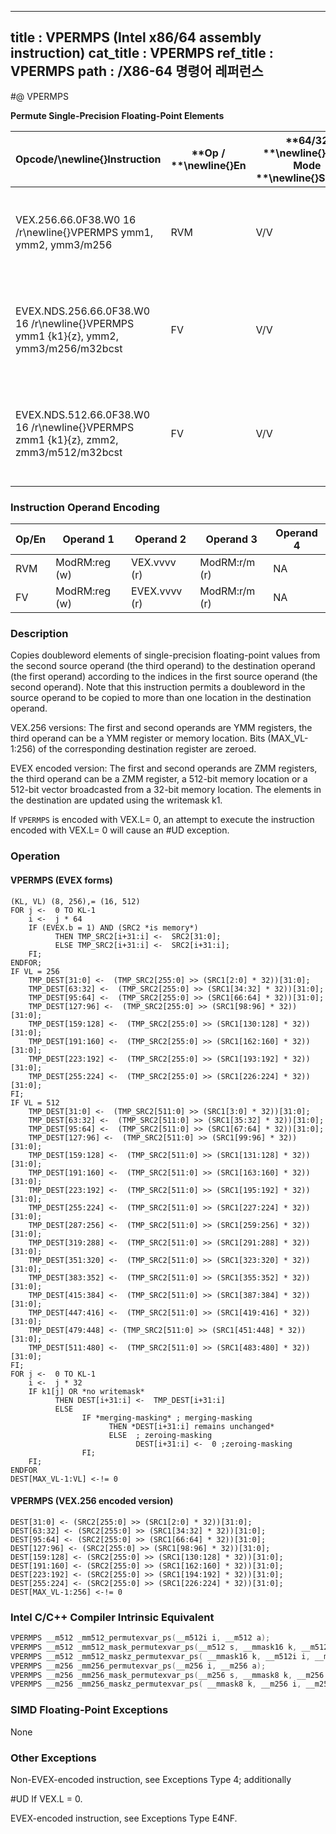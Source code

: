 ----------------------------
title : VPERMPS (Intel x86/64 assembly instruction)
cat_title : VPERMPS
ref_title : VPERMPS
path : /X86-64 명령어 레퍼런스
----------------------------
#@ VPERMPS

**Permute Single-Precision Floating-Point Elements**

|**Opcode/**\newline{}**Instruction**|**Op / **\newline{}**En**|**64/32 **\newline{}**bit Mode **\newline{}**Support**|**CPUID **\newline{}**Feature **\newline{}**Flag**|**Description**|
|------------------------------------|-------------------------|------------------------------------------------------|--------------------------------------------------|---------------|
|VEX.256.66.0F38.W0 16 /r\newline{}VPERMPS ymm1, ymm2, ymm3/m256|RVM|V/V|AVX2|Permute single-precision floating-point elements in ymm3/m256 using indices in ymm2 and store the result in ymm1.|
|EVEX.NDS.256.66.0F38.W0 16 /r\newline{}VPERMPS ymm1 {k1}{z}, ymm2, ymm3/m256/m32bcst|FV|V/V|AVX512VL\newline{}AVX512F|Permute single-precision floating-point elements in ymm3/m256/m32bcst using indexes in ymm2 and store the result in ymm1 subject to write mask k1.|
|EVEX.NDS.512.66.0F38.W0 16 /r\newline{}VPERMPS zmm1 {k1}{z}, zmm2, zmm3/m512/m32bcst|FV|V/V|AVX512F|Permute single-precision floating-point values in zmm3/m512/m32bcst using indices in zmm2 and store the result in zmm1 subject to write mask k1.|
### Instruction Operand Encoding


|Op/En|Operand 1|Operand 2|Operand 3|Operand 4|
|-----|---------|---------|---------|---------|
|RVM|ModRM:reg (w)|VEX.vvvv (r)|ModRM:r/m (r)|NA|
|FV|ModRM:reg (w)|EVEX.vvvv (r)|ModRM:r/m (r)|NA|
### Description


Copies doubleword elements of single-precision floating-point values from the second source operand (the third operand) to the destination operand (the first operand) according to the indices in the first source operand (the second operand). Note that this instruction permits a doubleword in the source operand to be copied to more than one location in the destination operand.

VEX.256 versions: The first and second operands are YMM registers, the third operand can be a YMM register or memory location. Bits (MAX_VL-1:256) of the corresponding destination register are zeroed.

EVEX encoded version: The first and second operands are ZMM registers, the third operand can be a ZMM register, a 512-bit memory location or a 512-bit vector broadcasted from a 32-bit memory location. The elements in the destination are updated using the writemask k1.

If `VPERMPS` is encoded with VEX.L= 0, an attempt to execute the instruction encoded with VEX.L= 0 will cause an #UD exception.


### Operation
#### VPERMPS (EVEX forms)
```info-verb
(KL, VL) (8, 256),= (16, 512)
FOR j <-  0 TO KL-1
    i <-  j * 64
    IF (EVEX.b = 1) AND (SRC2 *is memory*)
          THEN TMP_SRC2[i+31:i] <-  SRC2[31:0];
          ELSE TMP_SRC2[i+31:i] <-  SRC2[i+31:i];
    FI;
ENDFOR;
IF VL = 256
    TMP_DEST[31:0] <-  (TMP_SRC2[255:0] >> (SRC1[2:0] * 32))[31:0];
    TMP_DEST[63:32] <-  (TMP_SRC2[255:0] >> (SRC1[34:32] * 32))[31:0];
    TMP_DEST[95:64] <-  (TMP_SRC2[255:0] >> (SRC1[66:64] * 32))[31:0];
    TMP_DEST[127:96] <-  (TMP_SRC2[255:0] >> (SRC1[98:96] * 32))[31:0];
    TMP_DEST[159:128] <-  (TMP_SRC2[255:0] >> (SRC1[130:128] * 32))[31:0];
    TMP_DEST[191:160] <-  (TMP_SRC2[255:0] >> (SRC1[162:160] * 32))[31:0];
    TMP_DEST[223:192] <-  (TMP_SRC2[255:0] >> (SRC1[193:192] * 32))[31:0];
    TMP_DEST[255:224] <-  (TMP_SRC2[255:0] >> (SRC1[226:224] * 32))[31:0];
FI;
IF VL = 512
    TMP_DEST[31:0] <-  (TMP_SRC2[511:0] >> (SRC1[3:0] * 32))[31:0];
    TMP_DEST[63:32] <-  (TMP_SRC2[511:0] >> (SRC1[35:32] * 32))[31:0];
    TMP_DEST[95:64] <-  (TMP_SRC2[511:0] >> (SRC1[67:64] * 32))[31:0];
    TMP_DEST[127:96] <-  (TMP_SRC2[511:0] >> (SRC1[99:96] * 32))[31:0];
    TMP_DEST[159:128] <-  (TMP_SRC2[511:0] >> (SRC1[131:128] * 32))[31:0];
    TMP_DEST[191:160] <-  (TMP_SRC2[511:0] >> (SRC1[163:160] * 32))[31:0];
    TMP_DEST[223:192] <-  (TMP_SRC2[511:0] >> (SRC1[195:192] * 32))[31:0];
    TMP_DEST[255:224] <-  (TMP_SRC2[511:0] >> (SRC1[227:224] * 32))[31:0];
    TMP_DEST[287:256] <-  (TMP_SRC2[511:0] >> (SRC1[259:256] * 32))[31:0];
    TMP_DEST[319:288] <-  (TMP_SRC2[511:0] >> (SRC1[291:288] * 32))[31:0];
    TMP_DEST[351:320] <-  (TMP_SRC2[511:0] >> (SRC1[323:320] * 32))[31:0];
    TMP_DEST[383:352] <-  (TMP_SRC2[511:0] >> (SRC1[355:352] * 32))[31:0];
    TMP_DEST[415:384] <-  (TMP_SRC2[511:0] >> (SRC1[387:384] * 32))[31:0];
    TMP_DEST[447:416] <-  (TMP_SRC2[511:0] >> (SRC1[419:416] * 32))[31:0];
    TMP_DEST[479:448] <- (TMP_SRC2[511:0] >> (SRC1[451:448] * 32))[31:0];
    TMP_DEST[511:480] <-  (TMP_SRC2[511:0] >> (SRC1[483:480] * 32))[31:0];
FI;
FOR j <-  0 TO KL-1
    i <-  j * 32
    IF k1[j] OR *no writemask*
          THEN DEST[i+31:i] <-  TMP_DEST[i+31:i]
          ELSE 
                IF *merging-masking* ; merging-masking
                      THEN *DEST[i+31:i] remains unchanged*
                      ELSE  ; zeroing-masking
                            DEST[i+31:i] <-  0 ;zeroing-masking
                FI;
    FI;
ENDFOR
DEST[MAX_VL-1:VL] <-!= 0
```
#### VPERMPS (VEX.256 encoded version)
```info-verb
DEST[31:0] <- (SRC2[255:0] >> (SRC1[2:0] * 32))[31:0];
DEST[63:32] <- (SRC2[255:0] >> (SRC1[34:32] * 32))[31:0];
DEST[95:64] <- (SRC2[255:0] >> (SRC1[66:64] * 32))[31:0];
DEST[127:96] <- (SRC2[255:0] >> (SRC1[98:96] * 32))[31:0];
DEST[159:128] <- (SRC2[255:0] >> (SRC1[130:128] * 32))[31:0];
DEST[191:160] <- (SRC2[255:0] >> (SRC1[162:160] * 32))[31:0];
DEST[223:192] <- (SRC2[255:0] >> (SRC1[194:192] * 32))[31:0];
DEST[255:224] <- (SRC2[255:0] >> (SRC1[226:224] * 32))[31:0];
DEST[MAX_VL-1:256] <-!= 0
```

### Intel C/C++ Compiler Intrinsic Equivalent

```cpp
VPERMPS __m512 _mm512_permutexvar_ps(__m512i i, __m512 a);
VPERMPS __m512 _mm512_mask_permutexvar_ps(__m512 s, __mmask16 k, __m512i i, __m512 a);
VPERMPS __m512 _mm512_maskz_permutexvar_ps( __mmask16 k, __m512i i, __m512 a);
VPERMPS __m256 _mm256_permutexvar_ps(__m256 i, __m256 a);
VPERMPS __m256 _mm256_mask_permutexvar_ps(__m256 s, __mmask8 k, __m256 i, __m256 a);
VPERMPS __m256 _mm256_maskz_permutexvar_ps( __mmask8 k, __m256 i, __m256 a);
```
### SIMD Floating-Point Exceptions


None

### Other Exceptions


Non-EVEX-encoded instruction, see Exceptions Type 4; additionally

#UD If VEX.L = 0.

EVEX-encoded instruction, see Exceptions Type E4NF.

